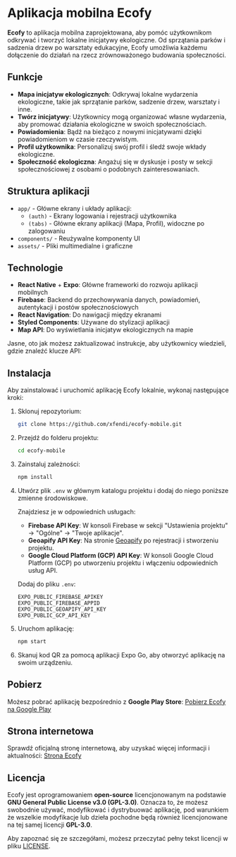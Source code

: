 # Aplikacja mobilna Ecofy

**Ecofy** to aplikacja mobilna zaprojektowana, aby pomóc użytkownikom odkrywać i tworzyć lokalne inicjatywy ekologiczne. Od sprzątania parków i sadzenia drzew po warsztaty edukacyjne, Ecofy umożliwia każdemu dołączenie do działań na rzecz zrównoważonego budowania społeczności.

## Funkcje

- **Mapa inicjatyw ekologicznych**: Odkrywaj lokalne wydarzenia ekologiczne, takie jak sprzątanie parków, sadzenie drzew, warsztaty i inne.
- **Twórz inicjatywy**: Użytkownicy mogą organizować własne wydarzenia, aby promować działania ekologiczne w swoich społecznościach.
- **Powiadomienia**: Bądź na bieżąco z nowymi inicjatywami dzięki powiadomieniom w czasie rzeczywistym.
- **Profil użytkownika**: Personalizuj swój profil i śledź swoje wkłady ekologiczne.
- **Społeczność ekologiczna**: Angażuj się w dyskusje i posty w sekcji społecznościowej z osobami o podobnych zainteresowaniach.

## Struktura aplikacji

- `app/` - Główne ekrany i układy aplikacji:
  - `(auth)` - Ekrany logowania i rejestracji użytkownika
  - `(tabs)` - Główne ekrany aplikacji (Mapa, Profil), widoczne po zalogowaniu
- `components/` - Reużywalne komponenty UI
- `assets/` - Pliki multimedialne i graficzne

## Technologie

- **React Native** + **Expo**: Główne frameworki do rozwoju aplikacji mobilnych
- **Firebase**: Backend do przechowywania danych, powiadomień, autentykacji i postów społecznościowych
- **React Navigation**: Do nawigacji między ekranami
- **Styled Components**: Używane do stylizacji aplikacji
- **Map API**: Do wyświetlania inicjatyw ekologicznych na mapie

Jasne, oto jak możesz zaktualizować instrukcje, aby użytkownicy wiedzieli, gdzie znaleźć klucze API:

## Instalacja

Aby zainstalować i uruchomić aplikację Ecofy lokalnie, wykonaj następujące kroki:

1. Sklonuj repozytorium:
   ```bash
   git clone https://github.com/xfendi/ecofy-mobile.git
   ```

2. Przejdź do folderu projektu:
   ```bash
   cd ecofy-mobile
   ```

3. Zainstaluj zależności:
   ```bash
   npm install
   ```

4. Utwórz plik `.env` w głównym katalogu projektu i dodaj do niego poniższe zmienne środowiskowe. 

   Znajdziesz je w odpowiednich usługach:

   - **Firebase API Key**: W konsoli Firebase w sekcji "Ustawienia projektu" -> "Ogólne" -> "Twoje aplikacje".
   - **Geoapify API Key**: Na stronie [Geoapify](https://www.geoapify.com/) po rejestracji i stworzeniu projektu.
   - **Google Cloud Platform (GCP) API Key**: W konsoli Google Cloud Platform (GCP) po utworzeniu projektu i włączeniu odpowiednich usług API.

   Dodaj do pliku `.env`:

   ```
   EXPO_PUBLIC_FIREBASE_APIKEY
   EXPO_PUBLIC_FIREBASE_APPID
   EXPO_PUBLIC_GEOAPIFY_API_KEY
   EXPO_PUBLIC_GCP_API_KEY
   ```

5. Uruchom aplikację:
   ```bash
   npm start
   ```

6. Skanuj kod QR za pomocą aplikacji Expo Go, aby otworzyć aplikację na swoim urządzeniu.

## Pobierz

Możesz pobrać aplikację bezpośrednio z **Google Play Store**: [Pobierz Ecofy na Google Play]()

## Strona internetowa

Sprawdź oficjalną stronę internetową, aby uzyskać więcej informacji i aktualności: [Strona Ecofy]()

## Licencja

Ecofy jest oprogramowaniem **open-source** licencjonowanym na podstawie **GNU General Public License v3.0 (GPL-3.0)**. Oznacza to, że możesz swobodnie używać, modyfikować i dystrybuować aplikację, pod warunkiem że wszelkie modyfikacje lub dzieła pochodne będą również licencjonowane na tej samej licencji **GPL-3.0**.

Aby zapoznać się ze szczegółami, możesz przeczytać pełny tekst licencji w pliku [LICENSE](LICENSE).
